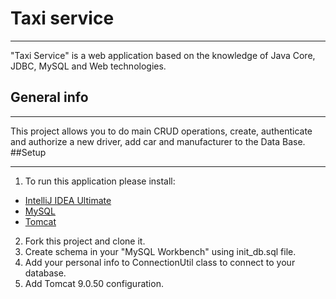 # Taxi service
____
"Taxi Service" is a web application based on the knowledge of Java Core, JDBC, MySQL and Web technologies.
## General info
____
This project allows you to do main CRUD operations, create, authenticate and authorize a new driver, add car and manufacturer to the Data Base.
##Setup
____
1) To run this application please install:
* [IntelliJ IDEA Ultimate](https://www.jetbrains.com/lp/intellij-frameworks/)
* [MySQL](https://www.softportal.com/software-65-mysql.html)
* [Tomcat](https://archive.apache.org/dist/tomcat/tomcat-9/v9.0.50/bin/)
2) Fork this project and clone it. 
3) Create schema in your "MySQL Workbench" using init_db.sql file. 
4) Add your personal info to ConnectionUtil class to connect to your database. 
5) Add Tomcat 9.0.50 configuration.